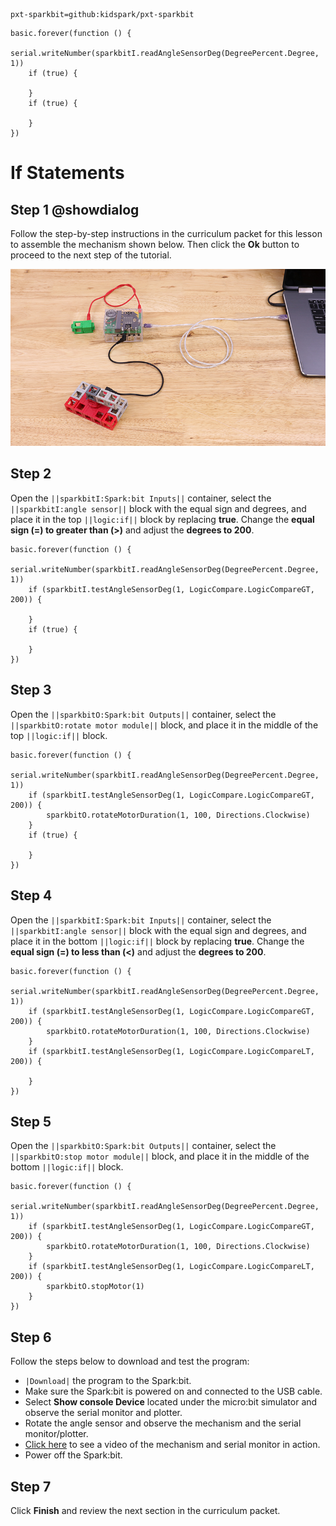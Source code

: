 ```package
pxt-sparkbit=github:kidspark/pxt-sparkbit
```

```template
basic.forever(function () {
    serial.writeNumber(sparkbitI.readAngleSensorDeg(DegreePercent.Degree, 1))
    if (true) {
    	
    }
    if (true) {
    	
    }
})
```

# If Statements

## Step 1 @showdialog

Follow the step-by-step instructions in the curriculum packet for this lesson to assemble the mechanism shown below. Then click the **Ok** button to proceed to the next step of the tutorial.

![if-statements-2](https://raw.githubusercontent.com/KidSpark/tutorials/master/assets/2-2-if-statements-2.png)

## Step 2

Open the ``||sparkbitI:Spark:bit Inputs||`` container, select the ``||sparkbitI:angle sensor||`` block with the equal sign and degrees, and place it in the top ``||logic:if||`` block by replacing **true**. Change the **equal sign (=) to greater than (>)** and adjust the **degrees to 200**.

``` blocks
basic.forever(function () {
    serial.writeNumber(sparkbitI.readAngleSensorDeg(DegreePercent.Degree, 1))
    if (sparkbitI.testAngleSensorDeg(1, LogicCompare.LogicCompareGT, 200)) {
    	
    }
    if (true) {
    	
    }
})
```

## Step 3

Open the ``||sparkbitO:Spark:bit Outputs||`` container, select the ``||sparkbitO:rotate motor module||`` block, and place it in the middle of the top ``||logic:if||`` block.

```blocks
basic.forever(function () {
    serial.writeNumber(sparkbitI.readAngleSensorDeg(DegreePercent.Degree, 1))
    if (sparkbitI.testAngleSensorDeg(1, LogicCompare.LogicCompareGT, 200)) {
        sparkbitO.rotateMotorDuration(1, 100, Directions.Clockwise)
    }
    if (true) {
    	
    }
})
```

## Step 4

Open the ``||sparkbitI:Spark:bit Inputs||`` container, select the ``||sparkbitI:angle sensor||`` block with the equal sign and degrees, and place it in the bottom ``||logic:if||`` block by replacing **true**. Change the **equal sign (=) to less than (<)** and adjust the **degrees to 200**.

```blocks
basic.forever(function () {
    serial.writeNumber(sparkbitI.readAngleSensorDeg(DegreePercent.Degree, 1))
    if (sparkbitI.testAngleSensorDeg(1, LogicCompare.LogicCompareGT, 200)) {
        sparkbitO.rotateMotorDuration(1, 100, Directions.Clockwise)
    }
    if (sparkbitI.testAngleSensorDeg(1, LogicCompare.LogicCompareLT, 200)) {
    	
    }
})
```

## Step 5

Open the ``||sparkbitO:Spark:bit Outputs||`` container, select the ``||sparkbitO:stop motor module||`` block, and place it in the middle of the bottom ``||logic:if||`` block.

```blocks
basic.forever(function () {
    serial.writeNumber(sparkbitI.readAngleSensorDeg(DegreePercent.Degree, 1))
    if (sparkbitI.testAngleSensorDeg(1, LogicCompare.LogicCompareGT, 200)) {
        sparkbitO.rotateMotorDuration(1, 100, Directions.Clockwise)
    }
    if (sparkbitI.testAngleSensorDeg(1, LogicCompare.LogicCompareLT, 200)) {
        sparkbitO.stopMotor(1)
    }
})
```

## Step 6

Follow the steps below to download and test the program:
* ``|Download|`` the program to the Spark:bit.
* Make sure the Spark:bit is powered on and connected to the USB cable.
* Select **Show console Device** located under the micro:bit simulator and observe the serial monitor and plotter.
* Rotate the angle sensor and observe the mechanism and the serial monitor/plotter.
* [Click here](https://youtu.be/xuOua7c_-xM) to see a video of the mechanism and serial monitor in action.
* Power off the Spark:bit.

## Step 7

Click **Finish** and review the next section in the curriculum packet.